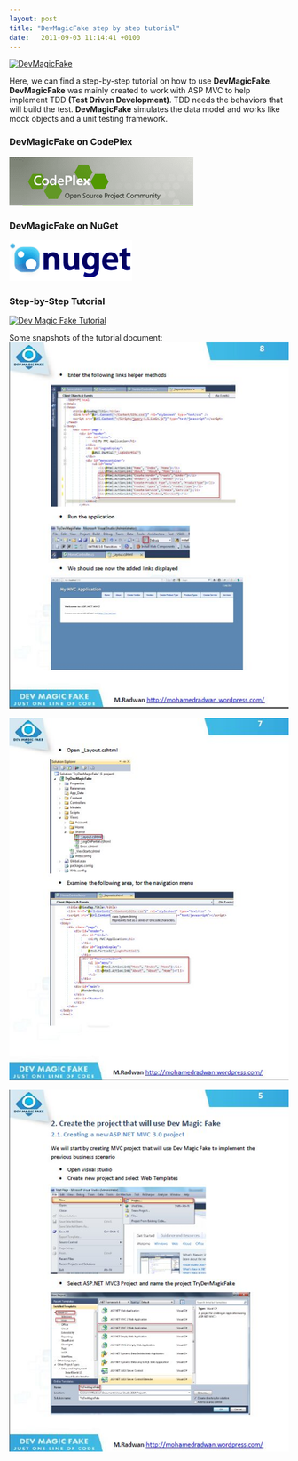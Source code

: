```yaml
---
layout: post
title: "DevMagicFake step by step tutorial"
date:   2011-09-03 11:14:41 +0100
---
```


[![](https://mg2otq.sn2.livefilestore.com/y1m4nvWUtKZODgbZVOfcZX4LZBrvo91K8VzQ8Nm66Ow7gUGqki0aAyHtUnbRy4naA3uwafvckfgFlnRiXVjS6PLtcURdhbwRik7RjSpMP_hJbBjsa0SehP_rg/logo100.png?psid=1 "DevMagicFake")](https://mg2otq.sn2.livefilestore.com/y1m4nvWUtKZODgbZVOfcZX4LZBrvo91K8VzQ8Nm66Ow7gUGqki0aAyHtUnbRy4naA3uwafvckfgFlnRiXVjS6PLtcURdhbwRik7RjSpMP_hJbBjsa0SehP_rg/logo100.png?psid=1)

Here, we can find a step-by-step tutorial on how to use **DevMagicFake**. **DevMagicFake** was mainly created to work with ASP MVC to help implement TDD **(Test Driven Development)**. TDD needs the behaviors that will build the test. **DevMagicFake** simulates the data model and works like mock objects and a unit testing framework.

### DevMagicFake on CodePlex

[![](/assets/images/2011/09/CodePlex.png)](http://devmagicfake.codeplex.com/)

### DevMagicFake on NuGet

[![nugetlogo](/assets/images/2011/09/nugetlogo.png)](https://www.nuget.org/packages/DevMagicFake/)

### Step-by-Step Tutorial

[![](https://secure.wlxrs.com/rtYuWUo790ML5QiFf5siTA/images/icons/Large/Pdf.png "Dev Magic Fake Tutorial")](https://skydrive.live.com/?cid=4bcaa16d27b46600&sc=documents&nl=1&uc=5&id=4BCAA16D27B46600%211907#)

Some snapshots of the tutorial document:
[![](/assets/images/2012/08/3.jpg "3")](/assets/images/2012/08/3.jpg)

[![](/assets/images/2012/08/2.jpg "2")](/assets/images/2012/08/2.jpg)

[![](/assets/images/2012/08/1.jpg "1")](/assets/images/2012/08/1.jpg)
